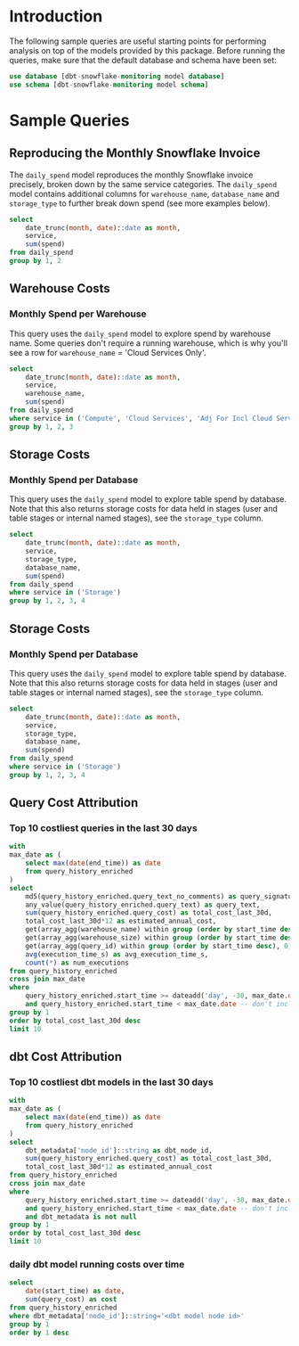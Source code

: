 # Introduction

The following sample queries are useful starting points for performing analysis on top of the models provided by this package. Before running the queries, make sure that the default database and schema have been set:

```sql
use database [dbt-snowflake-monitoring model database]
use schema [dbt-snowflake-monitoring model schema]
```

# Sample Queries

## Reproducing the Monthly Snowflake Invoice
The `daily_spend` model reproduces the monthly Snowflake invoice precisely, broken down by the same service categories. The `daily_spend` model contains additional columns for `warehouse_name`, `database_name` and `storage_type` to further break down spend (see more examples below).

```sql
select
    date_trunc(month, date)::date as month,
    service,
    sum(spend)
from daily_spend
group by 1, 2
```

## Warehouse Costs

### Monthly Spend per Warehouse
This query uses the `daily_spend` model to explore spend by warehouse name. Some queries don't require a running warehouse, which is why you'll see a row for `warehouse_name` = 'Cloud Services Only'.

```sql
select
    date_trunc(month, date)::date as month,
    service,
    warehouse_name,
    sum(spend)
from daily_spend
where service in ('Compute', 'Cloud Services', 'Adj For Incl Cloud Services')
group by 1, 2, 3
```

## Storage Costs

### Monthly Spend per Database
This query uses the `daily_spend` model to explore table spend by database. Note that this also returns storage costs for data held in stages (user and table stages or internal named stages), see the `storage_type` column.

```sql
select
    date_trunc(month, date)::date as month,
    service,
    storage_type,
    database_name,
    sum(spend)
from daily_spend
where service in ('Storage')
group by 1, 2, 3, 4
```

## Storage Costs

### Monthly Spend per Database
This query uses the `daily_spend` model to explore table spend by database. Note that this also returns storage costs for data held in stages (user and table stages or internal named stages), see the `storage_type` column.

```sql
select
    date_trunc(month, date)::date as month,
    service,
    storage_type,
    database_name,
    sum(spend)
from daily_spend
where service in ('Storage')
group by 1, 2, 3, 4
```

## Query Cost Attribution

### Top 10 costliest queries in the last 30 days

```sql
with
max_date as (
    select max(date(end_time)) as date
    from query_history_enriched
)
select
    md5(query_history_enriched.query_text_no_comments) as query_signature,
    any_value(query_history_enriched.query_text) as query_text,
    sum(query_history_enriched.query_cost) as total_cost_last_30d,
    total_cost_last_30d*12 as estimated_annual_cost,
    get(array_agg(warehouse_name) within group (order by start_time desc), 0)::string as latest_warehouse_name,
    get(array_agg(warehouse_size) within group (order by start_time desc), 0)::string as latest_warehouse_size,
    get(array_agg(query_id) within group (order by start_time desc), 0)::string as latest_query_id,
    avg(execution_time_s) as avg_execution_time_s,
    count(*) as num_executions
from query_history_enriched
cross join max_date
where
    query_history_enriched.start_time >= dateadd('day', -30, max_date.date)
    and query_history_enriched.start_time < max_date.date -- don't include partial day of data
group by 1
order by total_cost_last_30d desc
limit 10
```

## dbt Cost Attribution

### Top 10 costliest dbt models in the last 30 days

```sql
with
max_date as (
    select max(date(end_time)) as date
    from query_history_enriched
)
select
    dbt_metadata['node_id']::string as dbt_node_id,
    sum(query_history_enriched.query_cost) as total_cost_last_30d,
    total_cost_last_30d*12 as estimated_annual_cost
from query_history_enriched
cross join max_date
where
    query_history_enriched.start_time >= dateadd('day', -30, max_date.date)
    and query_history_enriched.start_time < max_date.date -- don't include partial day of data
    and dbt_metadata is not null
group by 1
order by total_cost_last_30d desc
limit 10
```

### daily dbt model running costs over time

```sql
select
    date(start_time) as date,
    sum(query_cost) as cost
from query_history_enriched
where dbt_metadata['node_id']::string='<dbt model node id>'
group by 1
order by 1 desc
```
